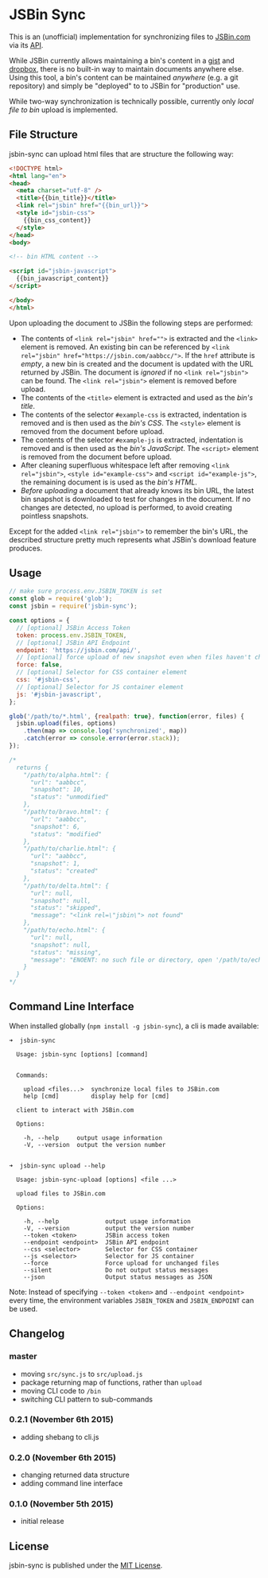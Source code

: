 # JSBin Sync

This is an (unofficial) implementation for synchronizing files to [JSBin.com](https://jsbin.com) via its [API](https://jsbin.com/help/experimental-features#api).

While JSBin currently allows maintaining a bin's content in a [gist](http://jsbin.com/help/import-gists) and [dropbox](http://jsbin.com/help/dropbox), there is no built-in way to maintain documents anywhere else. Using this tool, a bin's content can be maintained *anywhere* (e.g. a git repository) and simply be "deployed" to to JSBin for "production" use.

While two-way synchronization is technically possible, currently only *local file to bin* upload is implemented.


## File Structure

jsbin-sync can upload html files that are structure the following way:

```html
<!DOCTYPE html>
<html lang="en">
<head>
  <meta charset="utf-8" />
  <title>{{bin_title}}</title>
  <link rel="jsbin" href="{{bin_url}}">
  <style id="jsbin-css">
    {{bin_css_content}}
  </style>
</head>
<body>

<!-- bin HTML content -->

<script id="jsbin-javascript">
  {{bin_javascript_content}}
</script>

</body>
</html>
```

Upon uploading the document to JSBin the following steps are performed:

* The contents of `<link rel="jsbin" href="">` is extracted and the `<link>` element is removed. An existing bin can be referenced by `<link rel="jsbin" href="https://jsbin.com/aabbcc/">`. If the `href` attribute is *empty*, a new bin is created and the document is updated with the URL returned by JSBin. The document is *ignored* if no `<link rel="jsbin">` can be found. The `<link rel="jsbin">` element is removed before upload.
* The contents of the `<title>` element is extracted and used as the *bin's title*.
* The contents of the selector `#example-css` is extracted, indentation is removed and is then used as the *bin's CSS*. The `<style>` element is removed from the document before upload.
* The contents of the selector `#example-js` is extracted, indentation is removed and is then used as the *bin's JavaScript*. The `<script>` element is removed from the document before upload.
* After cleaning superfluous whitespace left after removing `<link rel="jsbin">`, `<style id="example-css">` and `<script id="example-js">`, the remaining document is is used as the *bin's HTML*.
* *Before uploading* a document that already knows its bin URL, the latest bin snapshot is downloaded to test for changes in the document. If no changes are detected, no upload is performed, to avoid creating pointless snapshots.

Except for the added `<link rel="jsbin">` to remember the bin's URL, the described structure pretty much represents what JSBin's download feature produces.


## Usage

```js
// make sure process.env.JSBIN_TOKEN is set
const glob = require('glob');
const jsbin = require('jsbin-sync');

const options = {
  // [optional] JSBin Access Token
  token: process.env.JSBIN_TOKEN,
  // [optional] JSBin API Endpoint
  endpoint: 'https://jsbin.com/api/',
  // [optional] force upload of new snapshot even when files haven't changed
  force: false,
  // [optional] Selector for CSS container element
  css: '#jsbin-css',
  // [optional] Selector for JS container element
  js: '#jsbin-javascript',
};

glob('/path/to/*.html', {realpath: true}, function(error, files) {
  jsbin.upload(files, options)
    .then(map => console.log('synchronized', map))
    .catch(error => console.error(error.stack));
});

/*
  returns {
    "/path/to/alpha.html": {
      "url": "aabbcc",
      "snapshot": 10,
      "status": "unmodified"
    },
    "/path/to/bravo.html": {
      "url": "aabbcc",
      "snapshot": 6,
      "status": "modified"
    },
    "/path/to/charlie.html": {
      "url": "aabbcc",
      "snapshot": 1,
      "status": "created"
    },
    "/path/to/delta.html": {
      "url": null,
      "snapshot": null,
      "status": "skipped",
      "message": "<link rel=\"jsbin\"> not found"
    },
    "/path/to/echo.html": {
      "url": null,
      "snapshot": null,
      "status": "missing",
      "message": "ENOENT: no such file or directory, open '/path/to/echo.html'"
    }
  }
*/
```

## Command Line Interface

When installed globally (`npm install -g jsbin-sync`), a cli is made available:

```
➜  jsbin-sync

  Usage: jsbin-sync [options] [command]


  Commands:

    upload <files...>  synchronize local files to JSBin.com
    help [cmd]         display help for [cmd]

  client to interact with JSBin.com

  Options:

    -h, --help     output usage information
    -V, --version  output the version number


➜  jsbin-sync upload --help

  Usage: jsbin-sync-upload [options] <file ...>

  upload files to JSBin.com

  Options:

    -h, --help             output usage information
    -V, --version          output the version number
    --token <token>        JSBin access token
    --endpoint <endpoint>  JSBin API endpoint
    --css <selector>       Selector for CSS container
    --js <selector>        Selector for JS container
    --force                Force upload for unchanged files
    --silent               Do not output status messages
    --json                 Output status messages as JSON
```

Note: Instead of specifying `--token <token>` and `--endpoint <endpoint>` every time, the environment variables `JSBIN_TOKEN` and `JSBIN_ENDPOINT` can be used.


## Changelog

### master ###

* moving `src/sync.js` to `src/upload.js`
* package returning map of functions, rather than `upload`
* moving CLI code to `/bin`
* switching CLI pattern to sub-commands

### 0.2.1 (November 6th 2015) ###

* adding shebang to cli.js

### 0.2.0 (November 6th 2015) ###

* changing returned data structure
* adding command line interface

### 0.1.0 (November 5th 2015) ###

* initial release


## License

jsbin-sync is published under the [MIT License](http://opensource.org/licenses/mit-license).
